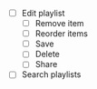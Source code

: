 - [ ] Edit playlist
  - [ ] Remove item
  - [ ] Reorder items
  - [ ] Save
  - [ ] Delete
  - [ ] Share
- [ ] Search playlists
